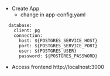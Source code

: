 - Create App
  - change in app-config.yaml
```shell
  database:
    client: pg
    connection:
      host: ${POSTGRES_SERVICE_HOST}
      port: ${POSTGRES_SERVICE_PORT}
      user: ${POSTGRES_USER}
      password: ${POSTGRES_PASSWORD} 
```

- Access frontend
  http://localhost:3000


